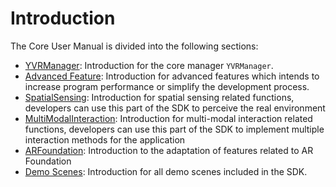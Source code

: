 # Introduction

The Core User Manual is divided into the following sections:

-   [YVRManager](./CoreDevelopmentBlocks/YVRManager.md): Introduction for the core manager `YVRManager`.
-   [Advanced Feature](./AdvancedFeatures.md): Introduction for advanced features which intends to increase program performance or simplify the development process.
-   [SpatialSensing](SpatialSensing.md): Introduction for spatial sensing related functions, developers can use this part of the SDK to perceive the real environment
-   [MultiModalInteraction](MultiModalInteraction.md): Introduction for multi-modal interaction related functions, developers can use this part of the SDK to implement multiple interaction methods for the application
-   [ARFoundation](./ARFoundation/ARFoundation.md): Introduction to the adaptation of features related to AR Foundation
-   [Demo Scenes](./DemoScenes.md): Introduction for all demo scenes included in the SDK.
